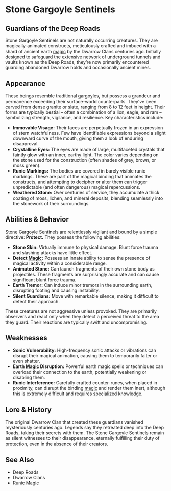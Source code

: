 # Stone Gargoyle Sentinels

## Guardians of the Deep Roads

Stone Gargoyle Sentinels are not naturally occurring creatures. They are magically-animated constructs, meticulously crafted and imbued with a shard of ancient earth [magic](/structure/mechanic/magic.md) by the Dwarrow Clans centuries ago. Initially designed to safeguard the extensive network of underground tunnels and vaults known as the Deep Roads, they’re now primarily encountered guarding abandoned Dwarrow holds and occasionally ancient mines.

## Appearance

These beings resemble traditional gargoyles, but possess a grandeur and permanence exceeding their surface-world counterparts. They’ve been carved from dense granite or slate, ranging from 8 to 12 feet in height. Their forms are typically bestial – often a combination of a lion, eagle, and ram – symbolizing strength, vigilance, and resilience. Key characteristics include:

*   **Immovable Visage:** Their faces are perpetually frozen in an expression of stern watchfulness. Few have identifiable expressions beyond a slight downward curve of the mouth, giving them a look of enduring disapproval.
*   **Crystalline Eyes:** The eyes are made of large, multifaceted crystals that faintly glow with an inner, earthy light. The color varies depending on the stone used for the construction (often shades of grey, brown, or moss green).
*   **Runic Markings:** The bodies are covered in barely visible runic markings. These are part of the magical binding that animates the constructs, and attempting to decipher or alter them can trigger unpredictable (and often dangerous) magical repercussions.
*   **Weathered Stone:** Over centuries of service, they accumulate a thick coating of moss, lichen, and mineral deposits, blending seamlessly into the stonework of their surroundings.

## Abilities & Behavior

Stone Gargoyle Sentinels are relentlessly vigilant and bound by a simple directive: **Protect.** They possess the following abilities:

*   **Stone Skin:** Virtually immune to physical damage. Blunt force trauma and slashing attacks have little effect.
*   **Detect [Magic](/structure/mechanic/magic.md):** Possess an innate ability to sense the presence of magical activity within a considerable range.
*   **Animated Stone:** Can launch fragments of their own stone body as projectiles. These fragments are surprisingly accurate and can cause significant blunt force trauma.
*   **Earth Tremor:**  Can induce minor tremors in the surrounding earth, disrupting footing and causing instability.
*   **Silent Guardians:** Move with remarkable silence, making it difficult to detect their approach.

These creatures are not aggressive unless provoked. They are primarily observers and react only when they detect a perceived threat to the area they guard. Their reactions are typically swift and uncompromising.

## Weaknesses

*   **Sonic Vulnerability:**  High-frequency sonic attacks or vibrations can disrupt their magical animation, causing them to temporarily falter or even shatter.
*   **Earth [Magic](/structure/mechanic/magic.md) Disruption:** Powerful earth magic spells or techniques can overload their connection to the earth, potentially weakening or disabling them.
*   **Runic Interference:** Carefully crafted counter-runes, when placed in proximity, can disrupt the binding [magic](/structure/mechanic/magic.md) and render them inert, although this is extremely difficult and requires specialized knowledge.

## Lore & History

The original Dwarrow Clan that created these guardians vanished mysteriously centuries ago. Legends say they retreated deep into the Deep Roads, taking their secrets with them. The Stone Gargoyle Sentinels remain as silent witnesses to their disappearance, eternally fulfilling their duty of protection, even in the absence of their creators.

## See Also

*   Deep Roads
*   Dwarrow Clans
*   Runic [Magic](/structure/mechanic/magic.md)
